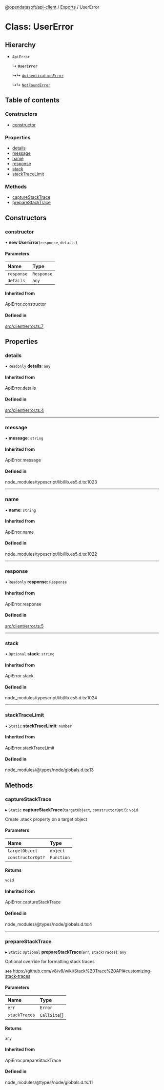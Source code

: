 [@opendatasoft/api-client](../README.md) / [Exports](../modules.md) / UserError

# Class: UserError

## Hierarchy

- `ApiError`

  ↳ **`UserError`**

  ↳↳ [`AuthenticationError`](AuthenticationError.md)

  ↳↳ [`NotFoundError`](NotFoundError.md)

## Table of contents

### Constructors

- [constructor](UserError.md#constructor)

### Properties

- [details](UserError.md#details)
- [message](UserError.md#message)
- [name](UserError.md#name)
- [response](UserError.md#response)
- [stack](UserError.md#stack)
- [stackTraceLimit](UserError.md#stacktracelimit)

### Methods

- [captureStackTrace](UserError.md#capturestacktrace)
- [prepareStackTrace](UserError.md#preparestacktrace)

## Constructors

### constructor

• **new UserError**(`response`, `details`)

#### Parameters

| Name | Type |
| :------ | :------ |
| `response` | `Response` |
| `details` | `any` |

#### Inherited from

ApiError.constructor

#### Defined in

[src/client/error.ts:7](https://github.com/opendatasoft/ods-dataviz-sdk/blob/b7a8d5d/packages/api-client/src/client/error.ts#L7)

## Properties

### details

• `Readonly` **details**: `any`

#### Inherited from

ApiError.details

#### Defined in

[src/client/error.ts:4](https://github.com/opendatasoft/ods-dataviz-sdk/blob/b7a8d5d/packages/api-client/src/client/error.ts#L4)

___

### message

• **message**: `string`

#### Inherited from

ApiError.message

#### Defined in

node_modules/typescript/lib/lib.es5.d.ts:1023

___

### name

• **name**: `string`

#### Inherited from

ApiError.name

#### Defined in

node_modules/typescript/lib/lib.es5.d.ts:1022

___

### response

• `Readonly` **response**: `Response`

#### Inherited from

ApiError.response

#### Defined in

[src/client/error.ts:5](https://github.com/opendatasoft/ods-dataviz-sdk/blob/b7a8d5d/packages/api-client/src/client/error.ts#L5)

___

### stack

• `Optional` **stack**: `string`

#### Inherited from

ApiError.stack

#### Defined in

node_modules/typescript/lib/lib.es5.d.ts:1024

___

### stackTraceLimit

▪ `Static` **stackTraceLimit**: `number`

#### Inherited from

ApiError.stackTraceLimit

#### Defined in

node_modules/@types/node/globals.d.ts:13

## Methods

### captureStackTrace

▸ `Static` **captureStackTrace**(`targetObject`, `constructorOpt?`): `void`

Create .stack property on a target object

#### Parameters

| Name | Type |
| :------ | :------ |
| `targetObject` | `object` |
| `constructorOpt?` | `Function` |

#### Returns

`void`

#### Inherited from

ApiError.captureStackTrace

#### Defined in

node_modules/@types/node/globals.d.ts:4

___

### prepareStackTrace

▸ `Static` `Optional` **prepareStackTrace**(`err`, `stackTraces`): `any`

Optional override for formatting stack traces

**`see`** https://github.com/v8/v8/wiki/Stack%20Trace%20API#customizing-stack-traces

#### Parameters

| Name | Type |
| :------ | :------ |
| `err` | `Error` |
| `stackTraces` | `CallSite`[] |

#### Returns

`any`

#### Inherited from

ApiError.prepareStackTrace

#### Defined in

node_modules/@types/node/globals.d.ts:11

